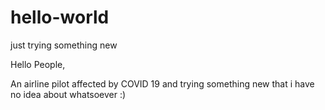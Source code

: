 # hello-world
just trying something new

Hello People,

An airline pilot affected by COVID 19 and trying something new that i have no idea about whatsoever :)
